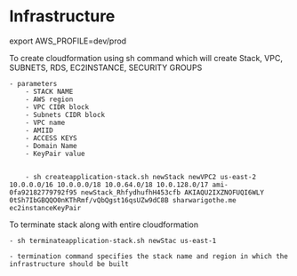 # Infrastructure

export AWS_PROFILE=dev/prod

To create cloudformation using sh command which will create Stack, VPC, SUBNETS, RDS, EC2INSTANCE, SECURITY GROUPS

    - parameters
        - STACK NAME
        - AWS region
        - VPC CIDR block
        - Subnets CIDR block
        - VPC name
        - AMIID
        - ACCESS KEYS
        - Domain Name
        - KeyPair value
        

        - sh createapplication-stack.sh newStack newVPC2 us-east-2 10.0.0.0/16 10.0.0.0/18 10.0.64.0/18 10.0.128.0/17 ami-0fa92182779792f95 newStack_RhfydhufhH453cfb AKIAQU2IXZNOFUQI6WLY 0tSh7IbGBQQO0nKThRmf/vQbQgst16qsUZw9dC8B sharwarigothe.me ec2instanceKeyPair

To terminate stack along with entire cloudformation

    - sh terminateapplication-stack.sh newStac us-east-1

    - termination command specifies the stack name and region in which the infrastructure should be built